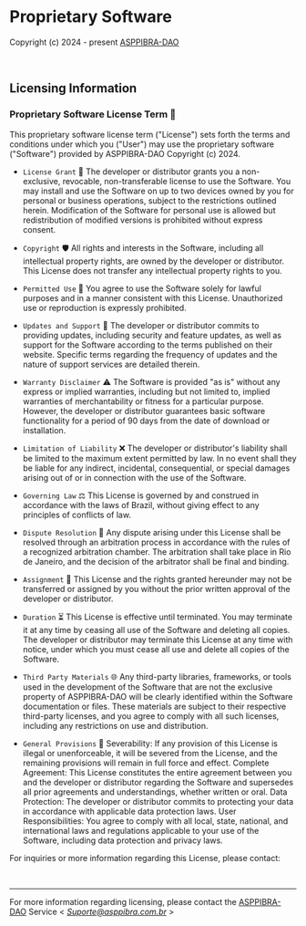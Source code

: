 # Proprietary Software

Copyright (c) 2024 - present [ASPPIBRA-DAO](http://#/)

<br />

## Licensing Information

### Proprietary Software License Term 📜

This proprietary software license term ("License") sets forth the terms and conditions under which you ("User") may use the proprietary software ("Software") provided by ASPPIBRA-DAO Copyright (c) 2024.

- `License Grant` 🔑
The developer or distributor grants you a non-exclusive, revocable, non-transferable license to use the Software. You may install and use the Software on up to two devices owned by you for personal or business operations, subject to the restrictions outlined herein. Modification of the Software for personal use is allowed but redistribution of modified versions is prohibited without express consent.

- `Copyright` 🛡️
All rights and interests in the Software, including all intellectual property rights, are owned by the developer or distributor. This License does not transfer any intellectual property rights to you.

- `Permitted Use` 🚦
You agree to use the Software solely for lawful purposes and in a manner consistent with this License. Unauthorized use or reproduction is expressly prohibited.

- `Updates and Support` 🔄
The developer or distributor commits to providing updates, including security and feature updates, as well as support for the Software according to the terms published on their website. Specific terms regarding the frequency of updates and the nature of support services are detailed therein.

- `Warranty Disclaimer` ⚠️
The Software is provided "as is" without any express or implied warranties, including but not limited to, implied warranties of merchantability or fitness for a particular purpose. However, the developer or distributor guarantees basic software functionality for a period of 90 days from the date of download or installation.

- `Limitation of Liability` ❌
The developer or distributor's liability shall be limited to the maximum extent permitted by law. In no event shall they be liable for any indirect, incidental, consequential, or special damages arising out of or in connection with the use of the Software.

- `Governing Law` ⚖️
This License is governed by and construed in accordance with the laws of Brazil, without giving effect to any principles of conflicts of law.

- `Dispute Resolution` 🤝
Any dispute arising under this License shall be resolved through an arbitration process in accordance with the rules of a recognized arbitration chamber. The arbitration shall take place in Rio de Janeiro, and the decision of the arbitrator shall be final and binding.

- `Assignment` 📄
This License and the rights granted hereunder may not be transferred or assigned by you without the prior written approval of the developer or distributor.

- `Duration` ⏳
This License is effective until terminated. You may terminate it at any time by ceasing all use of the Software and deleting all copies. The developer or distributor may terminate this License at any time with notice, under which you must cease all use and delete all copies of the Software.

- `Third Party Materials` 🌐
Any third-party libraries, frameworks, or tools used in the development of the Software that are not the exclusive property of ASPPIBRA-DAO will be clearly identified within the Software documentation or files. These materials are subject to their respective third-party licenses, and you agree to comply with all such licenses, including any restrictions on use and distribution.

- `General Provisions` 📌
Severability: If any provision of this License is illegal or unenforceable, it will be severed from the License, and the remaining provisions will remain in full force and effect.
Complete Agreement: This License constitutes the entire agreement between you and the developer or distributor regarding the Software and supersedes all prior agreements and understandings, whether written or oral.
Data Protection: The developer or distributor commits to protecting your data in accordance with applicable data protection laws.
User Responsibilities: You agree to comply with all local, state, national, and international laws and regulations applicable to your use of the Software, including data protection and privacy laws.

For inquiries or more information regarding this License, please contact:

<br />

---
For more information regarding licensing, please contact the [ASPPIBRA-DAO](https://#/) Service < *<Suporte@asppibra.com.br>* >
